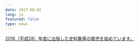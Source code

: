 ```yaml
---
date: 2017-08-02
lang: ja
featured: false
type: news
---
```

<a href="/publication/publication_top-j.html" target="_blank">2016（平成28）年度に出版した史料集等の販売を始めています。</a>
